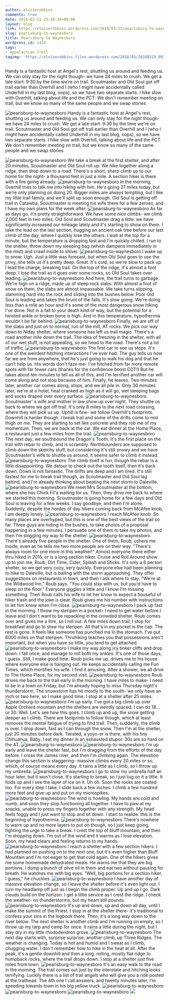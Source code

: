```yaml
---
author: eloiserobbins
comments: true
date: 2018-03-21 23:49:16+00:00
layout: blog
link: https://eloiserobbins.wordpress.com/2018/03/21/pearisburg-to-waynesboro/
slug: pearisburg-to-waynesboro
title: Pearisburg to Waynesboro
wordpress_id: 1424
tags:
- Appalachian Trail
tagimg: 'https://eloiserobbins.files.wordpress.com/2018/03/20180319_092006.jpg'
---
```


Handy is a fantastic host at Angel's rest, shuttling us around and feeding us. We can only stay for the night though- we have 24 miles to crush. We get a late start: 9:30 by the time we're on trail. Scoutmaster and Old Soul got off trail earlier than Overhill and I (who I might have accidentally called Underhill in my last blog, oops), so we have two separate starts. I hike slow with Overhill, talking about life and the PCT. We don't remember meeting on trail, but we know so many of the same people and we swap stories


![pearisburg-to-waynesboro](https://eloiserobbins.files.wordpress.com/2018/03/20180319_092006.jpg)
Handy is a fantastic host at Angel's rest, shuttling us around and feeding us. We can only stay for the night though- we have 24 miles to crush. We get a late start: 9:30 by the time we're on trail. Scoutmaster and Old Soul got off trail earlier than Overhill and I (who I might have accidentally called Underhill in my last blog, oops), so we have two separate starts. I hike slow with Overhill, talking about life and the PCT. We don't remember meeting on trail, but we know so many of the same people and we swap stories

![pearisburg-to-waynesboro](https://eloiserobbins.files.wordpress.com/2018/03/20180321_094258.jpg)
We take a break at the first shelter, and after 20 minutes, Scoutmaster and Old Soul roll up. We hike together along a ridge, then drop down to a road. There's a short, sharp climb up to our home for the night- a thousand feet in just a mile. A section hiker is there with a fire going already.
![pearisburg-to-waynesboro](https://eloiserobbins.files.wordpress.com/2018/03/20180321_094303.jpg)
In the morning, Overhill tries to talk me into hiking with him. He's going 27 miles today, but we're only planning on doing 20. Bigger miles are always tempting, but I like my little trail family, and we'll split up soon enough. Old Soul is getting off trail in Catawba, Scoutmaster is meeting his wife there for a few zeroes, and I have my own plans for the week after.
![pearisburg-to-waynesboro](https://eloiserobbins.files.wordpress.com/2018/03/img_20180321_165902_270.jpg)
As far as days go, it's pretty straightforward. We have some nice climbs- we climb 2,000 feet in two miles. Old Soul and Scoutmaster drag a little: we have significantly increased our mileage lately and it's starting to show on them. I take the lead on the last section, hugging an ancient oak tree before our last climb of the day, where I quickly lose the others. I wait at the top for a minute, but the temperature is dropping fast and I'm quickly chilled. I run to the shelter, throw down my sleeping bag (which dampens immediately in the mist) and crawl inside to shiver.
![pearisburg-to-waynesboro](https://eloiserobbins.files.wordpress.com/2018/03/20180322_0951240.jpg)
I wake up to snow. Ugh. Just a little was forecast, but when Old Soul goes to use the privy, she tells us it's pretty deep. Great. It's cold, so we're slow to pack up. I lead the charge, breaking trail. On the top of the ridge, it's almost a foot deep. I lose the trail as it goes over some rocks, so Old Soul takes over leading.
![pearisburg-to-waynesboro](https://eloiserobbins.files.wordpress.com/2018/03/20180322_095129.jpg)
And here, the trail turns to garbage. We're high on a ridge, made up of steep rock slabs. With almost a foot of snow on them, the slabs are almost impassable. We take turns slipping, slamming hard into the rock and sliding into the bushes below. Poor Old Soul is leading and takes the brunt of the falls. It's slow going. We're doing less than a mile an hour and it's some of the most dangerous snow hiking I've done. Not in a fall to your death kind of way, but the potential for a twisted ankle or broken bone is high. And in this temperature, hypothermia wouldn't be far behind. 
![pearisburg-to-waynesboro](https://eloiserobbins.files.wordpress.com/2018/03/20180322_102037.jpg)
Finally, we are off of the slabs and just on to normal, run of the mill, AT rocks. We pick our way down to Niday shelter, where someone has left us trail magic. There's a road another mile down the trail. The idea of freezing in the shelter, with all of our wet stuff, is not appealing, so we head to the road. There's not a lot of traffic.
![pearisburg-to-waynesboro](https://eloiserobbins.files.wordpress.com/2018/03/20180322_103222.jpg)
The first car to see us stops. It's one of the weirdest hitching interactions I've ever had. The guy tells us how far we are from anywhere, that he's just going to walk his dog and that he can't help us. His words don't faze me- I've hitched from far more remote spots with far fewer cars (thanks for the confidence boost CDT!) But he takes about ten minutes to tell us all of this, and I'm terrified another car will come along and not stop because of him. Finally, he leaves. Two minutes later, another car comes along, stops, and we all pile in. Only 30 minutes later, we're at a hotel, heat cranked as high as it will go, wet sleeping bags and socks draped over every surface.
![pearisburg-to-waynesboro](https://eloiserobbins.files.wordpress.com/2018/03/20180322_114728.jpg)
Scoutmaster' s wife and mother in law show up over night. They shuttle us back to where we got off trail. It's only 8 miles to the next road crossing, where they will pick us up. Uphill is fine- we follow Overhill's footprints. Downhill is harder though. I break trail and some of the drifts come to mid thigh on me. They are starting to set like concrete and they rob me of my momentum. Then, we are back at the car. We eat dinner at the Home Place, a restaurant just a few miles from the trail.
![pearisburg-to-waynesboro](https://eloiserobbins.files.wordpress.com/2018/03/img_56301.jpg)
The next day, we southbound the Dragon's Tooth. It's the first place on the trail with rebar to climb, and is scrambly. Northbounders are supposed to climb down the sketchy stuff, but considering it's still snowy and we have Scoutmaster's wife to shuttle us around, it seems safer to climb it instead. 
![pearisburg-to-waynesboro](https://eloiserobbins.files.wordpress.com/2018/03/20180323_090249.jpg)
The climb itself is fun, though the rebar is a little disappointing. We detour to check out the tooth itself, then it's back down. Down is not fantastic. The drifts are deep and I am tired. It's still fastest for me to break trail though, as Scoutmaster and Old Soul lag behind, and I'm already thinking about beating the next storm to Daleville.
![pearisburg-to-waynesboro](https://eloiserobbins.files.wordpress.com/2018/03/20180323_095948.jpg)
We meet Mrs Scoutmaster at the bottom, where she has Chick Fil'a waiting for us. Then, they drive me back to where we started this morning. Scoutmaster is going home for a few days and Old Soul is leaving for a few weeks. I say goodbye, and then I'm alone. Suddenly, despite the hordes of day hikers coming back from McAfee knob, I am deeply lonely. 
![pearisburg-to-waynesboro](https://eloiserobbins.files.wordpress.com/2018/03/20180323_111932.jpg)
I reach McAfee knob. So many places are overhyped, but this is one of the best views of the trail so far. Three guys are hiding in the bushes, to take photos of a proposal happening in a few minutes. I persuade one of them to take my photos, and then I'm slogging my way to the shelter.
![pearisburg-to-waynesboro](https://eloiserobbins.files.wordpress.com/2018/03/20180323_113057.jpg)
There's already five people in the shelter. One of them, Roub, ushers me inside, even as he tells me two more people are on their way. "There's always room for one more in this weather!" Almost everyone there either thru hiked in 2015, or is a long section hiker. Cruise and Roll Around show up to join me, Roub, Dirt Time, Cider, Splash and Sticks. It's only a 6 person shelter, so we get very cozy, very quickly. Everyone else had been planning to hike to Daleville, but is bailing with the storm approaching. They offer suggestions on restaurants in town, and then I ask where to stay. "We're at the Wildwood Inn," Roub says. "You could stay with us, but you'd have to sleep on the floor." Everyone giggles a little and I know I'm missing something. Then Roub calls his wife to let her know to expect a houseful of hiker trash and the joke is clear. Roub gives me his number with instructions to let him know when I'm close.
![pearisburg-to-waynesboro](https://eloiserobbins.files.wordpress.com/2018/03/20180323_120641.jpg)
I pack up fast in the morning. I throw my steripen in a pocket- I need to get water before I leave and I don't want to be repacking in the crowded shelter. Roub comes over and gives me a litre, so I roll out. A few miles down trail, I stop for breakfast and go to stow my steripen. All that's in my pocket is the cap. The rest is gone. It feels like someone has punched me in the stomach. I've put 6000 miles on that steripen. Thruhiking teaches you that possessions aren't important, but when you have so little, you tend to get attached.
![pearisburg-to-waynesboro](https://eloiserobbins.files.wordpress.com/2018/03/20180323_122441.jpg)
I make my way along icy tinker cliffs and drop down. I fall once, and manage to roll both my ankles. It's one of those days, I guess. Still, I make good time. Roub picks me up, drives me to his house where everyone else is hanging out. He keeps accidentally calling me Fun Times, which mortifies his wife. I find it amusing. After a shower, we all drive to The Home Place, for my second visit.
![pearisburg-to-waynesboro](https://eloiserobbins.files.wordpress.com/2018/03/20180323_122909.jpg)
Roub drives me back to the trail early in the morning. I have miles to make- I need to be in a town on Friday, but I'm already hoping to miss Thursday night's thunderstorm. The snowstorm has hit mostly to the south- we only have an inch or two here, so I make good time. I stop at a shelter after 25 miles.
![pearisburg-to-waynesboro](https://eloiserobbins.files.wordpress.com/2018/03/20180323_164222.jpg)
I'm up early. I've got a big climb up over Apple Orchard mountain and the shelters are weirdly spaced. I can do 18... or 30. Well. Let's see how this goes. I climb up and up, the snow getting deeper as I climb. There are footprints to follow though, which at least removes the mental fatigue of trying to find trail. Then, suddenly, the climb is over. I drop down, fast as I can through the snow. Then I'm at the shelter, just 20 minutes before dark. Twisted, a yoyo-er is there, with his tiny Chihuahua, Baby. I eat my dinner in an exhausted stupor. 30s are so hard on the AT.
![pearisburg-to-waynesboro](https://eloiserobbins.files.wordpress.com/2018/03/20180323_164340.jpg)
![pearisburg-to-waynesboro](https://eloiserobbins.files.wordpress.com/2018/03/20180323_164439.jpg)
I'm up early and leave the shelter fast, but I'm dragging from the efforts of the day before. I cross the James river, and then I'm climbing again. The elevation change this section is staggering- massive climbs every 20 miles or so, which, of course means every day. It rains a little as I climb, so I throw up my umbrella.
![pearisburg-to-waynesboro](https://eloiserobbins.files.wordpress.com/2018/03/20180324_080959.jpg)
I go to stow my umbrella half an hour later, but it won't close. It's starting to break, so I just tug on it a little. It folds up and I see the layer of ice on it. Uh oh. Soon the rocks are coated too. For every step I take, I slide back a few inches. I climb a few hundred more feet and give up and put on my microspikes.
![pearisburg-to-waynesboro](https://eloiserobbins.files.wordpress.com/2018/03/20180324_121230.jpg)
The wind is howling. My hands are cold and numb, and soon they stop functioning all together. I have to paw at my snacks, unable to press my fingers together with any strength. My head feels foggy and I just want to stop and sit down. I start to realize: this is the beginning of hypothermia.
![pearisburg-to-waynesboro](https://eloiserobbins.files.wordpress.com/2018/03/20180324_124312.jpg)
There's nowhere to warm up and no more layers to put on though, so I just keep going, fighting the urge to take a break. I crest the top of bluff mountain, and then I'm dropping down. I'm out of the wind and it warms as I lose elevation. Soon, my head clears and feeling returns to my hands.
![pearisburg-to-waynesboro](https://eloiserobbins.files.wordpress.com/2018/03/20180325_081708.jpg)
I reach a shelter with a few section hikers. I had planned on pushing on to the next one, but it's even higher than Bluff Mountain and I'm not eager to get that cold again. One of the hikers gives me some homemade dehydrated meals. He warns me that they are big portions. I dump a bunch of olive oil in them and eat two without pausing for breath. He watches me with big eyes. "Well, big portions for a section hiker, I guess," he chuckles.
![pearisburg-to-waynesboro](https://eloiserobbins.files.wordpress.com/2018/03/20180325_081712.jpg)
I have another day of massive elevation change, so I leave the shelter before it's even light out. I turn my headlamp off just as I begin the climb proper. Up and up I go. Dark clouds build on the horizon. I get a little service as I crest the ridge. I check the weather- no thunderstorms, but my heart still pounds.
![pearisburg-to-waynesboro](https://eloiserobbins.files.wordpress.com/2018/03/20180325_084615.jpg)
It's up and down, up and down all day, until I make the summit of the Priest. I stop in at the shelter there- it's traditional to confess your sins in the logbook there. Then, it's a long way down to the river below. The next shelter is another climb and I'm running on empty, so I throw up my tarp and camp for once. It rains a little during the night, but I stay dry in my little rhododendron grove.
![pearisburg-to-waynesboro](https://eloiserobbins.files.wordpress.com/2018/03/20180325_131635.jpg)
The next day starts with, surprise surprise, another climb, up Three Ridges. The weather is changing. Today is hot and humid and I sweat as I climb, chugging water. I don't remember how to hike in the heat at all. After the peak, it's a gentle downhill and then a long, rolling, mostly flat ridge to humpback rocks, where the trail drops down. I stop at a shelter just five miles from town.
![pearisburg-to-waynesboro](https://eloiserobbins.files.wordpress.com/2018/03/20180326_135454.jpg)
It's an easy walk to the road in the morning. The trail comes out just by the interstate and hitching looks terrifying. Luckily there is a list of trail angels who will give you a ride posted at the trailhead. The 4th one I call answers, and twenty minutes later, I'm speeding towards town in his big yellow truck.
![pearisburg-to-waynesboro](https://eloiserobbins.files.wordpress.com/2018/03/20180326_144758.jpg)
![pearisburg-to-waynesboro](https://eloiserobbins.files.wordpress.com/2018/03/20180327_153756.jpg)
![pearisburg-to-waynesboro](https://eloiserobbins.files.wordpress.com/2018/03/img_20180329_125538_485.jpg)
![](/storage/5D7C-6FFD/DCIM/Camera/20180329_134639.jpg)
